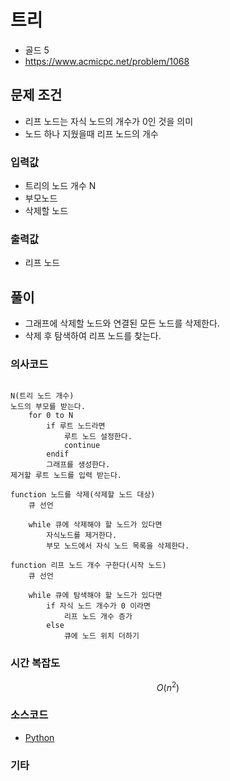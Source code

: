 # 트리

- 골드 5
- https://www.acmicpc.net/problem/1068

## 문제 조건

- 리프 노드는 자식 노드의 개수가 0인 것을 의미
- 노드 하나 지웠을때 리프 노드의 개수

### 입력값

- 트리의 노드 개수 N
- 부모노드
- 삭제할 노드

### 출력값

- 리프 노드

## 풀이

- 그래프에 삭제할 노드와 연결된 모든 노드를 삭제한다.
- 삭제 후 탐색하여 리프 노드를 찾는다.

### 의사코드

```text

N(트리 노드 개수)
노드의 부모를 받는다.
    for 0 to N
        if 루트 노드라면
            루트 노드 설정한다.
            continue
        endif
        그래프를 생성한다.
제거할 루트 노드를 입력 받는다.

function 노드를 삭제(삭제할 노드 대상)
    큐 선언

    while 큐에 삭제해야 할 노드가 있다면
        자식노드를 제거한다.
        부모 노드에서 자식 노드 목록을 삭제한다.

function 리프 노드 개수 구한다(시작 노드)
    큐 선언

    while 큐에 탐색해야 할 노드가 있다면
        if 자식 노드 개수가 0 이라면
            리프 노드 개수 증가
        else
            큐에 노드 위치 더하기

```

### 시간 복잡도

```math
O(n^2)
```

### 소스코드

- [Python](./1068.py)

### 기타
